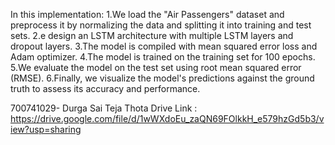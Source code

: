 In this implementation:
1.We load the "Air Passengers" dataset and preprocess it by normalizing the data and splitting it into training and test sets.
2.e design an LSTM architecture with multiple LSTM layers and dropout layers.
3.The model is compiled with mean squared error loss and Adam optimizer.
4.The model is trained on the training set for 100 epochs.
5.We evaluate the model on the test set using root mean squared error (RMSE).
6.Finally, we visualize the model's predictions against the ground truth to assess its accuracy and performance.


700741029- Durga Sai Teja Thota
Drive Link : https://drive.google.com/file/d/1wWXdoEu_zaQN69FOlkkH_e579hzGd5b3/view?usp=sharing
